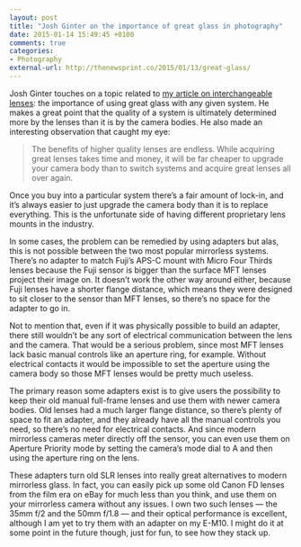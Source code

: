 ```yaml
---
layout: post
title: "Josh Ginter on the importance of great glass in photography"
date: 2015-01-14 15:49:45 +0100
comments: true
categories: 
- Photography
external-url: http://thenewsprint.co/2015/01/13/great-glass/
---
```


Josh Ginter touches on a topic related to [my article on interchangeable lenses](/2015/01/13/the-case-for-interchangeable-lenses-in-2015/): the importance of using great glass with any given system. He makes a great point that the quality of a system is ultimately determined more by the lenses than it is by the camera bodies. He also made an interesting observation that caught my eye:

> The benefits of higher quality lenses are endless. While acquiring great lenses takes time and money, it will be far cheaper to upgrade your camera body than to switch systems and acquire great lenses all over again.

Once you buy into a particular system there’s a fair amount of lock-in, and it’s always easier to just upgrade the camera body than it is to replace everything. This is the unfortunate side of having different proprietary lens mounts in the industry. 

In some cases, the problem can be remedied by using adapters but alas, this is not possible between the two most popular mirrorless systems. There’s no adapter to match Fuji’s APS-C mount with Micro Four Thirds lenses because the Fuji sensor is bigger than the surface MFT lenses project their image on. It doesn’t work the other way around either, because Fuji lenses have a shorter flange distance, which means they were designed to sit closer to the sensor than MFT lenses, so there’s no space for the adapter to go in.

Not to mention that, even if it was physically possible to build an adapter, there still wouldn’t be any sort of electrical communication between the lens and the camera. That would be a serious problem, since most MFT lenses lack basic manual controls like an aperture ring, for example. Without electrical contacts it would be impossible to set the aperture using the camera body so those MFT lenses would be pretty much useless.

The primary reason some adapters exist is to give users the possibility to keep their old manual full-frame lenses and use them with newer camera bodies. Old lenses had a much larger flange distance, so there’s plenty of space to fit an adapter, and they already have all the manual controls you need, so there’s no need for electrical contacts. And since modern mirrorless cameras meter directly off the sensor, you can even use them on Aperture Priority mode by setting the camera’s mode dial to A and then using the aperture ring on the lens.

These adapters turn old SLR lenses into really great alternatives to modern mirrorless glass. In fact, you can easily pick up some old Canon FD lenses from the film era on eBay for much less than you think, and use them on your mirrorless camera without any issues. I own two such lenses — the 35mm f/2 and the 50mm f/1.8 — and their optical performance is excellent, although I am yet to try them with an adapter on my E-M10. I might do it at some point in the future though, just for fun, to see how they stack up.